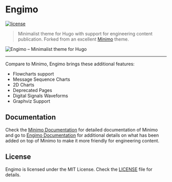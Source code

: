 # Engimo

[![license](https://img.shields.io/github/license/achary/minimo-eng.svg?style=for-the-badge)](https://github.com/achary/minimo/blob/master/LICENSE)

> Minimalist theme for Hugo with support for engineering content publication. Forked from an excellent [Minimo](https://minimo.netlify.com/) theme.

![Engimo – Minimalist theme for Hugo](https://raw.githubusercontent.com/achary/engimo/master/images/tn.png)

----

Compare to Minimo, Engimo brings these additional features:

- Flowcharts support
- Message Sequence Charts
- 2D Charts
- Deprecated Pages
- Digital Signals Waveforms
- Graphviz Support

## Documentation

Check the [Minimo Documentation](https://minimo.netlify.com/docs/) for detailed documentation of Minimo and go to [Engimo Documentation](https://engimo.netlify.com/docs/) for additional details on what has been added on top of Minimo to make it more friendly for engineering content.

## License

Engimo is licensed under the MIT License. Check the [LICENSE](https://github.com/achary/engimo/blob/master/LICENSE) file for details.
